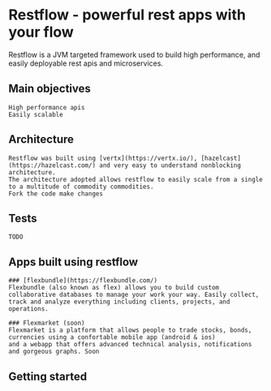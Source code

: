 # Restflow - powerful rest apps with your flow

Restflow is a JVM targeted framework used to build high performance, 
and easily deployable rest apis and microservices.


## Main objectives
    
    High performance apis
    Easily scalable


## Architecture
    Restflow was built using [vertx](https://vertx.io/), [hazelcast](https://hazelcast.com/) and very easy to understand nonblocking architecture.
    The architecture adopted allows restflow to easily scale from a single to a multitude of commodity commodities.
    Fork the code make changes


## Tests
    TODO


## Apps built using restflow
    ### [flexbundle](https://flexbundle.com/)
    Flexbundle (also known as flex) allows you to build custom collaborative databases to manage your work your way. Easily collect, track and analyze everything including clients, projects, and operations.

    ### Flexmarket (soon)
    Flexmarket is a platform that allows people to trade stocks, bonds, currencies using a confortable mobile app (android & ios)
    and a webapp that offers advanced technical analysis, notifications and gorgeous graphs. Soon

## Getting started